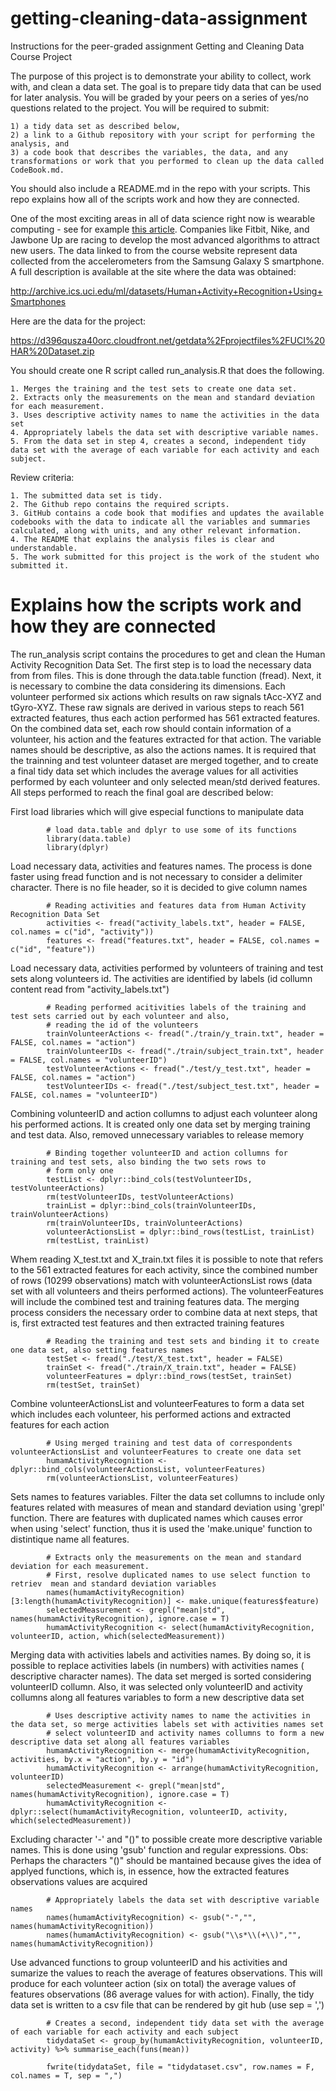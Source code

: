 # getting-cleaning-data-assignment

Instructions for the peer-graded assignment Getting and Cleaning Data Course Project

The purpose of this project is to demonstrate your ability to collect, work with, and clean a data set. The goal is to prepare tidy data that can be used for later analysis. You will be graded by your peers on a series of yes/no questions related to the project. You will be required to submit: 

	1) a tidy data set as described below, 
	2) a link to a Github repository with your script for performing the analysis, and 
	3) a code book that describes the variables, the data, and any transformations or work that you performed to clean up the data called CodeBook.md. 

You should also include a README.md in the repo with your scripts. This repo explains how all of the scripts work and how they are connected.

One of the most exciting areas in all of data science right now is wearable computing - see for example [this article](http://www.insideactivitytracking.com/data-science-activity-tracking-and-the-battle-for-the-worlds-top-sports-brand/). Companies like Fitbit, Nike, and Jawbone Up are racing to develop the most advanced algorithms to attract new users. The data linked to from the course website represent data collected from the accelerometers from the Samsung Galaxy S smartphone. A full description is available at the site where the data was obtained:

http://archive.ics.uci.edu/ml/datasets/Human+Activity+Recognition+Using+Smartphones

Here are the data for the project:

https://d396qusza40orc.cloudfront.net/getdata%2Fprojectfiles%2FUCI%20HAR%20Dataset.zip

You should create one R script called run_analysis.R that does the following.

	1. Merges the training and the test sets to create one data set.
	2. Extracts only the measurements on the mean and standard deviation for each measurement.
	3. Uses descriptive activity names to name the activities in the data set
	4. Appropriately labels the data set with descriptive variable names.
	5. From the data set in step 4, creates a second, independent tidy data set with the average of each variable for each activity and each subject.

Review criteria:
 
	1. The submitted data set is tidy.
	2. The Github repo contains the required scripts.
	3. GitHub contains a code book that modifies and updates the available codebooks with the data to indicate all the variables and summaries calculated, along with units, and any other relevant information.
	4. The README that explains the analysis files is clear and understandable.
	5. The work submitted for this project is the work of the student who submitted it.
	
# Explains how the scripts work and how they are connected

The run_analysis script contains the procedures to get and clean the Human Activity Recognition Data Set. The first step is to load the necessary data from from files. This is done through the data.table function (fread). Next, it is necessary to combine the data considering its dimensions. Each volunteer performed six actions which results on raw signals tAcc-XYZ and tGyro-XYZ. These raw signals are derived in various steps to reach 561 extracted features, thus each action performed has 561 extracted features. On the combined data set, each row should contain information of a volunteer, his action and the features extracted for that action. The variable names should be descriptive, as also the actions names. 
It is required that the trainning and test volunteer dataset are merged together, and to create a final tidy data set which includes the average values for all activities performed by each volunteer and only selected mean/std derived features. All steps performed to reach the final goal are described below:

First load libraries which will give especial functions to manipulate data 
```{r}
        # load data.table and dplyr to use some of its functions
        library(data.table)
        library(dplyr)
```

Load necessary data, activities and features names. The process is done faster using fread function and is not necessary to consider a delimiter character. There is no file header, so it is decided to give column names
```{r}
        # Reading activities and features data from Human Activity Recognition Data Set
        activities <- fread("activity_labels.txt", header = FALSE, col.names = c("id", "activity"))
        features <- fread("features.txt", header = FALSE, col.names = c("id", "feature"))
```

Load necessary data, activities performed by volunteers of training and test sets along volunteers id. The activities are identified by labels (id collumn content read from "activity_labels.txt")
```{r}
        # Reading performed acitivities labels of the training and test sets carried out by each volunteer and also, 
        # reading the id of the volunteers
        trainVolunteerActions <- fread("./train/y_train.txt", header = FALSE, col.names = "action")
        trainVolunteerIDs <- fread("./train/subject_train.txt", header = FALSE, col.names = "volunteerID")
        testVolunteerActions <- fread("./test/y_test.txt", header = FALSE, col.names = "action")
        testVolunteerIDs <- fread("./test/subject_test.txt", header = FALSE, col.names = "volunteerID")
```

Combining volunteerID and action collumns to adjust each volunteer along his performed actions. It is created only one data set by merging training and test data. Also, removed unnecessary variables to release memory
```{r}
        # Binding together volunteerID and action collumns for training and test sets, also binding the two sets rows to
        # form only one
        testList <- dplyr::bind_cols(testVolunteerIDs, testVolunteerActions)
        rm(testVolunteerIDs, testVolunteerActions)
        trainList = dplyr::bind_cols(trainVolunteerIDs, trainVolunteerActions)
        rm(trainVolunteerIDs, trainVolunteerActions)
        volunteerActionsList = dplyr::bind_rows(testList, trainList)
        rm(testList, trainList)
```

Whem reading X_test.txt and X_train.txt files it is possible to note that refers to the 561 extracted features for each activity, since the combined number of rows (10299 observations) match with  volunteerActionsList rows (data set with all volunteers and theirs performed actions). The volunteerFeatures will include the combined test and training features data. The merging process considers the necessary order to combine data at next steps, that is, first extracted test features and then extracted training features
```{r}
        # Reading the training and test sets and binding it to create one data set, also setting features names
        testSet <- fread("./test/X_test.txt", header = FALSE)
        trainSet <- fread("./train/X_train.txt", header = FALSE)
        volunteerFeatures = dplyr::bind_rows(testSet, trainSet)
        rm(testSet, trainSet)
```

Combine volunteerActionsList and volunteerFeatures to form a data set which includes each volunteer, his performed actions and extracted features for each action
```{r}
        # Using merged training and test data of correspondents volunteerActionsList and volunteerFeatures to create one data set 
        humamActivityRecognition <- dplyr::bind_cols(volunteerActionsList, volunteerFeatures)
        rm(volunteerActionsList, volunteerFeatures)

```
Sets names to features variables. Filter the data set collumns to include only features related with measures of mean and standard deviation using 'grepl' function. There are features with duplicated names which causes error when using 'select' function, thus it is used the 'make.unique' function to distintique name all features. 
```{r}
        # Extracts only the measurements on the mean and standard deviation for each measurement. 
        # First, resolve duplicated names to use select function to retriev  mean and standard deviation variables
        names(humamActivityRecognition)[3:length(humamActivityRecognition)] <- make.unique(features$feature)
        selectedMeasurement <- grepl("mean|std", names(humamActivityRecognition), ignore.case = T)
        humamActivityRecognition <- select(humamActivityRecognition, volunteerID, action, which(selectedMeasurement))
```

Merging data with activities labels and activities names. By doing so, it is possible to replace activities labels (in numbers) with activities names ( descriptive character names). The data set merged is sorted considering volunteerID collumn. Also, it was selected only volunteerID and activity collumns along all features variables to form a new descriptive data set 
```{r}
        # Uses descriptive activity names to name the activities in the data set, so merge activities labels set with activities names set
        # select volunteerID and activity names collumns to form a new descriptive data set along all features variables
        humamActivityRecognition <- merge(humamActivityRecognition, activities, by.x = "action", by.y = "id")
        humamActivityRecognition <- arrange(humamActivityRecognition, volunteerID)
        selectedMeasurement <- grepl("mean|std", names(humamActivityRecognition), ignore.case = T)
        humamActivityRecognition <- dplyr::select(humamActivityRecognition, volunteerID, activity, which(selectedMeasurement))
```

Excluding character '-' and "()" to possible create  more descriptive variable names. This is done using 'gsub' function and regular expressions. Obs: Perhaps the characters "()" should be mantained because gives the idea of applyed functions, which is, in essence, how the extracted features observations values are acquired  
```{r}
        # Appropriately labels the data set with descriptive variable names
        names(humamActivityRecognition) <- gsub("-","", names(humamActivityRecognition))
        names(humamActivityRecognition) <- gsub("\\s*\\(+\\)","", names(humamActivityRecognition))
```

Use advanced functions to group volunteerID and his activities and sumarize the values to reach the average of features observations. This will produce for each volunteer action (six on total) the average values of features observations (86 average values for with action). Finally, the tidy data set is written to a csv file that can be rendered by git hub (use sep = ',')
```{r}
        # Creates a second, independent tidy data set with the average of each variable for each activity and each subject
        tidydataSet <- group_by(humamActivityRecognition, volunteerID, activity) %>% summarise_each(funs(mean))
        
        fwrite(tidydataSet, file = "tidydataset.csv", row.names = F, col.names = T, sep = ",")
```
